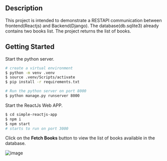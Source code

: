 

## Description
This project is intended to demonstrate a RESTAPI communication between frontend(Reactjs) and Backend(Django). The database(db.sqlite3) already contains two books list. The project returns the list of books.

## Getting Started

Start the python server.

```sh
# create a virtual environment
$ python -m venv .venv
$ source .venv/Scripts/activate
$ pip install -r requirements.txt

# Run the python server on port 8000
$ python manage.py runserver 8000
```

Start the ReactJs Web APP.

```sh
$ cd simple-reactjs-app
$ npm i
$ npm start
# starts to run on port 3000
```
Click on the **Fetch Books** button to view the list of books available in the database.

![image](https://github.com/user-attachments/assets/1ed64f6d-a7cd-41e1-9180-c8179adcae60)
